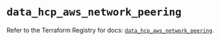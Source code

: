# `data_hcp_aws_network_peering`

Refer to the Terraform Registry for docs: [`data_hcp_aws_network_peering`](https://registry.terraform.io/providers/hashicorp/hcp/0.91.0/docs/data-sources/aws_network_peering).
